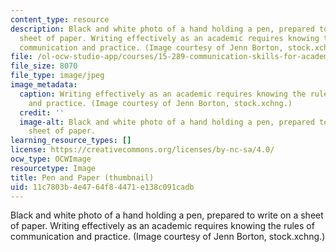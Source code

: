 ```yaml
---
content_type: resource
description: Black and white photo of a hand holding a pen, prepared to write on a
  sheet of paper. Writing effectively as an academic requires knowing the rules of
  communication and practice. (Image courtesy of Jenn Borton, stock.xchng.)
file: /ol-ocw-studio-app/courses/15-289-communication-skills-for-academics-spring-2002/11c7803b4e4764f84471e138c091cadb_15-289s02-th.jpg
file_size: 8070
file_type: image/jpeg
image_metadata:
  caption: Writing effectively as an academic requires knowing the rules of communication
    and practice. (Image courtesy of Jenn Borton, stock.xchng.)
  credit: ''
  image-alt: Black and white photo of a hand holding a pen, prepared to write on a
    sheet of paper.
learning_resource_types: []
license: https://creativecommons.org/licenses/by-nc-sa/4.0/
ocw_type: OCWImage
resourcetype: Image
title: Pen and Paper (thumbnail)
uid: 11c7803b-4e47-64f8-4471-e138c091cadb
---
```

Black and white photo of a hand holding a pen, prepared to write on a sheet of paper. Writing effectively as an academic requires knowing the rules of communication and practice. (Image courtesy of Jenn Borton, stock.xchng.)